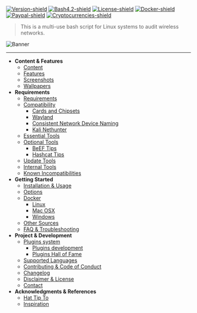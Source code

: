 [![Version-shield]](CHANGELOG.md) [![Bash4.2-shield]](http://tldp.org/LDP/abs/html/bashver4.html#AEN21220) [![License-shield]](LICENSE.md) [![Docker-shield]](https://hub.docker.com/r/v1s1t0r1sh3r3/airgeddon/) [![Paypal-shield]](https://www.paypal.com/cgi-bin/webscr?cmd=_s-xclick&hosted_button_id=7ELM486P7XKKG) [![Cryptocurrencies-shield]](https://github.com/v1s1t0r1sh3r3/airgeddon/wiki/Contributing-&-Code-of-Conduct)

> This is a multi-use bash script for Linux systems to audit wireless networks.

![Banner]

***
- **Content & Features**
  - [Content]
  - [Features]
  - [Screenshots]
  - [Wallpapers]
- **Requirements**
  - [Requirements]
  - [Compatibility]
    - [Cards and Chipsets]
    - [Wayland]
    - [Consistent Network Device Naming]
    - [Kali Nethunter]
  - [Essential Tools]
  - [Optional Tools]
    - [BeEF Tips]
    - [Hashcat Tips]
  - [Update Tools]
  - [Internal Tools]
  - [Known Incompatibilities]
- **Getting Started**
  - [Installation & Usage]
  - [Options]
  - [Docker]
    - [Linux]
    - [Mac OSX]
    - [Windows]
  - [Other Sources]
  - [FAQ & Troubleshooting]
- **Project & Development**
  - [Plugins system]
    - [Plugins development]
    - [Plugins Hall of Fame]
  - [Supported Languages]
  - [Contributing & Code of Conduct]
  - [Changelog]
  - [Disclaimer & License]
  - [Contact]
- **Acknowledgments & References**
  - [Hat Tip To]
  - [Inspiration]

<!-- Links to Wiki -->
[Content]: https://github.com/v1s1t0r1sh3r3/airgeddon/wiki
[Features]: https://github.com/v1s1t0r1sh3r3/airgeddon/wiki/Features
[Screenshots]: https://github.com/v1s1t0r1sh3r3/airgeddon/wiki/Screenshots
[Wallpapers]: https://github.com/v1s1t0r1sh3r3/airgeddon/wiki/Wallpapers
[Requirements]: https://github.com/v1s1t0r1sh3r3/airgeddon/wiki/Requirements
[Compatibility]: https://github.com/v1s1t0r1sh3r3/airgeddon/wiki/Compatibility
[Cards and Chipsets]: https://github.com/v1s1t0r1sh3r3/airgeddon/wiki/Cards%20and%20Chipsets
[Wayland]: https://github.com/v1s1t0r1sh3r3/airgeddon/wiki/Wayland
[Consistent Network Device Naming]: https://github.com/v1s1t0r1sh3r3/airgeddon/wiki/Consistent%20Network%20Device%20Naming
[Kali Nethunter]: https://github.com/v1s1t0r1sh3r3/airgeddon/wiki/Kali%20Nethunter
[Essential Tools]: https://github.com/v1s1t0r1sh3r3/airgeddon/wiki/Essential%20Tools
[Optional Tools]: https://github.com/v1s1t0r1sh3r3/airgeddon/wiki/Optional%20Tools
[BeEF Tips]: https://github.com/v1s1t0r1sh3r3/airgeddon/wiki/BeEF%20Tips
[Hashcat Tips]: https://github.com/v1s1t0r1sh3r3/airgeddon/wiki/Hashcat%20Tips
[Update Tools]: https://github.com/v1s1t0r1sh3r3/airgeddon/wiki/Update%20Tools
[Internal Tools]: https://github.com/v1s1t0r1sh3r3/airgeddon/wiki/Internal%20Tools
[Known Incompatibilities]: https://github.com/v1s1t0r1sh3r3/airgeddon/wiki/Known%20Incompatibilities
[Installation & Usage]: https://github.com/v1s1t0r1sh3r3/airgeddon/wiki/Installation%20&%20Usage
[Options]: https://github.com/v1s1t0r1sh3r3/airgeddon/wiki/Options
[Docker]: https://github.com/v1s1t0r1sh3r3/airgeddon/wiki/Docker
[Linux]: https://github.com/v1s1t0r1sh3r3/airgeddon/wiki/Docker%20Linux
[Mac OSX]: https://github.com/v1s1t0r1sh3r3/airgeddon/wiki/Docker%20Mac%20OSX
[Windows]: https://github.com/v1s1t0r1sh3r3/airgeddon/wiki/Docker%20Windows
[Other Sources]: https://github.com/v1s1t0r1sh3r3/airgeddon/wiki/Other%20Sources
[FAQ & Troubleshooting]: https://github.com/v1s1t0r1sh3r3/airgeddon/wiki/FAQ%20&%20Troubleshooting
[Plugins system]: https://github.com/v1s1t0r1sh3r3/airgeddon/wiki/Plugins%20System
[Plugins development]: https://github.com/v1s1t0r1sh3r3/airgeddon/wiki/Plugins%20Development
[Plugins Hall of Fame]: https://github.com/v1s1t0r1sh3r3/airgeddon/wiki/Plugins%20Hall%20of%20Fame
[Supported Languages]: https://github.com/v1s1t0r1sh3r3/airgeddon/wiki/Supported%20Languages
[Contributing & Code of Conduct]: https://github.com/v1s1t0r1sh3r3/airgeddon/wiki/Contributing-&-Code-of-Conduct
[Changelog]: https://github.com/v1s1t0r1sh3r3/airgeddon/wiki/Changelog
[Disclaimer & License]: https://github.com/v1s1t0r1sh3r3/airgeddon/wiki/Disclaimer%20&%20License
[Contact]: https://github.com/v1s1t0r1sh3r3/airgeddon/wiki/Contact
[Hat Tip To]: https://github.com/v1s1t0r1sh3r3/airgeddon/wiki/Hat%20Tip%20To
[Inspiration]: https://github.com/v1s1t0r1sh3r3/airgeddon/wiki/Inspiration
<!-- Links To Images -->
[Banner]: https://raw.githubusercontent.com/v1s1t0r1sh3r3/airgeddon/master/imgs/banners/airgeddon_banner.png "We will conquer the earth!!"
<!-- Badges URLs -->
[Version-shield]: https://img.shields.io/badge/version-10.40-blue.svg?style=flat-square&colorA=273133&colorB=0093ee "Latest version"
[Bash4.2-shield]: https://img.shields.io/badge/bash-4.2%2B-blue.svg?style=flat-square&colorA=273133&colorB=00db00 "Bash 4.2 or later"
[License-shield]: https://img.shields.io/badge/license-GPL%20v3%2B-blue.svg?style=flat-square&colorA=273133&colorB=bd0000 "GPL v3+"
[Docker-shield]: https://img.shields.io/docker/cloud/automated/v1s1t0r1sh3r3/airgeddon.svg?style=flat-square&colorA=273133&colorB=a9a9a9 "Docker rules!"
[Paypal-shield]: https://img.shields.io/badge/donate-paypal-blue.svg?style=flat-square&colorA=273133&colorB=b008bb "Paypal"
[Cryptocurrencies-shield]: https://img.shields.io/badge/donate-cryptocurrencies-blue.svg?style=flat-square&colorA=273133&colorB=f7931a "Cryptocurrencies"